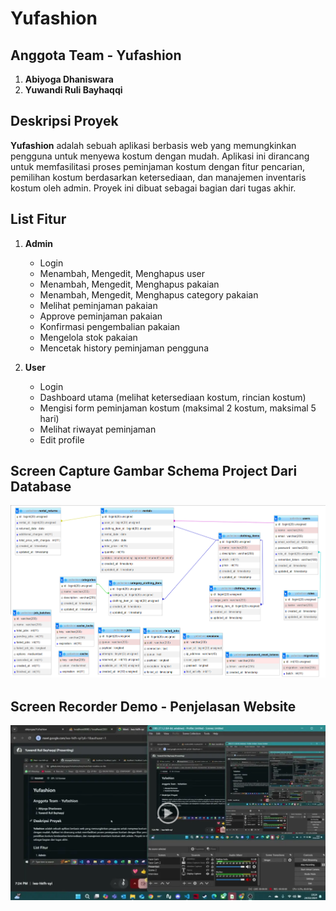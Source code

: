 # **Yufashion**

## Anggota Team - Yufashion
1. **Abiyoga Dhaniswara**  
2. **Yuwandi Ruli Bayhaqqi**  

## Deskripsi Proyek
**Yufashion** adalah sebuah aplikasi berbasis web yang memungkinkan pengguna untuk menyewa kostum dengan mudah. Aplikasi ini dirancang untuk memfasilitasi proses peminjaman kostum dengan fitur pencarian, pemilihan kostum berdasarkan ketersediaan, dan manajemen inventaris kostum oleh admin. Proyek ini dibuat sebagai bagian dari tugas akhir.

## List Fitur

1. **Admin**
   - Login
   - Menambah, Mengedit, Menghapus user
   - Menambah, Mengedit, Menghapus pakaian
   - Menambah, Mengedit, Menghapus category pakaian
   - Melihat peminjaman pakaian
   - Approve peminjaman pakaian
   - Konfirmasi pengembalian pakaian
   - Mengelola stok pakaian
   - Mencetak history peminjaman pengguna

2. **User**
   - Login
   - Dashboard utama (melihat ketersediaan kostum, rincian kostum)
   - Mengisi form peminjaman kostum (maksimal 2 kostum, maksimal 5 hari)
   - Melihat riwayat peminjaman
   - Edit profile

## Screen Capture Gambar Schema Project Dari Database
![image](images/DB_Schema.png)
## Screen Recorder Demo - Penjelasan Website
[![Screen Recorder Demo Penjelasan Website](images/thumbnail_video_readme.png)](https://drive.google.com/file/d/15mme1f2nlkba18FFn7j1D5wisrfx32an/view?usp=sharing)
